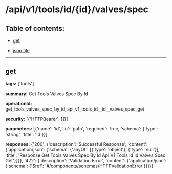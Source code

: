 # /api/v1/tools/id/{id}/valves/spec

## Table of contents:
- [get](#get)

- [json file](./_api_v1_tools_id_{id}_valves_spec.json)

---
<a name="get"></a>
## get

**tags:** ['tools']

**summary:** Get Tools Valves Spec By Id

**operationId:** get_tools_valves_spec_by_id_api_v1_tools_id__id__valves_spec_get

**security:** [{'HTTPBearer': []}]

**parameters:** [{'name': 'id', 'in': 'path', 'required': True, 'schema': {'type': 'string', 'title': 'Id'}}]

**responses:** {'200': {'description': 'Successful Response', 'content': {'application/json': {'schema': {'anyOf': [{'type': 'object'}, {'type': 'null'}], 'title': 'Response Get Tools Valves Spec By Id Api V1 Tools Id  Id  Valves Spec Get'}}}}, '422': {'description': 'Validation Error', 'content': {'application/json': {'schema': {'$ref': '#/components/schemas/HTTPValidationError'}}}}}

